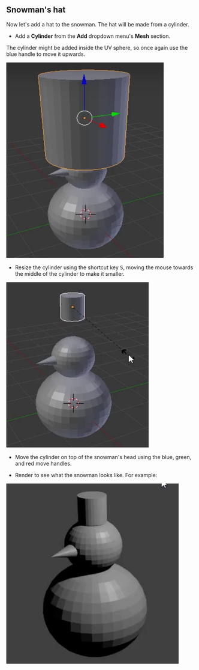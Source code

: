 ## Snowman's hat

Now let's add a hat to the snowman. The hat will be made from a cylinder.

+ Add a **Cylinder** from the **Add** dropdown menu's **Mesh** section.

The cylinder might be added inside the UV sphere, so once again use the blue handle to move it upwards.

![Drag cylinder](images/blender-drag-cylinder.png)

+ Resize the cylinder using the shortcut key <kbd>S</kbd>, moving the mouse towards the middle of the cylinder to make it smaller.

![Resize cylinder](images/blender-resize-cylinder.png)

+ Move the cylinder on top of the snowman's head using the blue, green, and red move handles.

+ Render to see what the snowman looks like. For example:

![Render the snowman](images/blender-render-snowman-1.png)